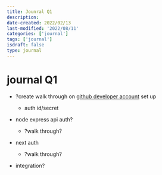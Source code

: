 ```yaml
---
title: Jounral Q1
description:
date-created: 2022/02/13
last-modified: '2022/08/11'
categories: ['journal']
tags: ['journal']
isdraft: false
type: journal
---
```


# journal Q1

- ?create walk through on [github developer account](https://github.com/developer/register?account=LucasZapico) set up

  - auth id/secret

- node express api auth?
  - ?walk through?
- next auth
  - ?walk through?
- integration?
